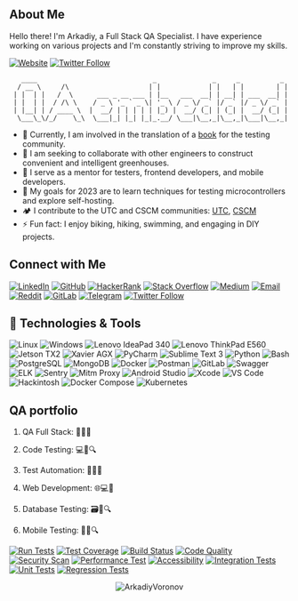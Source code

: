 ## About Me
Hello there! I'm Arkadiy, a Full Stack QA Specialist. I have experience working on various projects and I'm constantly striving to improve my skills.

[![Website](https://img.shields.io/website?label=prapar.pythonanywhere.com&style=plastic&url=https%3A%2F%2Fcodestackr.com)](https://prapar.pythonanywhere.com/)
[![Twitter Follow](https://img.shields.io/twitter/follow/ArkadiyVoronov?color=1DA1F2&logo=twitter&style=plastic)](https://twitter.com/intent/follow?original_referer=https%3A%2F%2Fgithub.com%2FArkadiyVoronov&screen_name=ArkadiyVoronov)
```
   ____                             _              _     _          _ 
  / __ \     /\                    | |            | |   | |        | |
 | |  | |   /  \      ___ _ __ ___ | |__   ___  __| | __| | ___  __| |
 | |  | |  / /\ \    / _ \ '_ ` _ \| '_ \ / _ \/ _` |/ _` |/ _ \/ _` |
 | |__| | / ____ \  |  __/ | | | | | |_) |  __/ (_| | (_| |  __/ (_| |
  \___\_\/_/    \_\  \___|_| |_| |_|_.__/ \___|\__,_|\__,_|\___|\__,_|                                         
```
                                                        

- 🌱 Currently, I am involved in the translation of a [book](https://uraltester.ru/2020/10/16/%d1%81%d1%82%d0%b0%d1%80%d1%82%d1%83%d0%b5%d0%bc-%d0%bd%d0%be%d0%b2%d1%8b%d0%b9-%d0%bf%d0%b5%d1%80%d0%b5%d0%b2%d0%be%d0%b4/) for the testing community.
- 👯 I am seeking to collaborate with other engineers to construct convenient and intelligent greenhouses.
- 🫶 I serve as a mentor for testers, frontend developers, and mobile developers.
- 🥅 My goals for 2023 are to learn techniques for testing microcontrollers and explore self-hosting.
- 🏕️ I contribute to the UTC and CSCM communities: [UTC](https://uraltester.ru/), [CSCM](https://github.com/CyberSecurityClubMoscow)
- ⚡ Fun fact: I enjoy biking, hiking, swimming, and engaging in DIY projects.

## Connect with Me

[![LinkedIn](https://img.shields.io/badge/LinkedIn-Connect-blue?logo=linkedin)](https://www.linkedin.com/in/arkadiyvoronov/)
[![GitHub](https://img.shields.io/badge/GitHub-Follow-lightgrey?logo=github)](https://github.com/arkadiyvoronov)
[![HackerRank](https://img.shields.io/badge/HackerRank-Profile-brightgreen?logo=hackerrank)](https://www.hackerrank.com/voronov_ao)
[![Stack Overflow](https://img.shields.io/badge/Stack%20Overflow-Profile-orange?logo=stackoverflow)](https://stackoverflow.com/users/10703443/arkadiy-voronov)
[![Medium](https://img.shields.io/badge/Medium-Follow-black?logo=medium)](https://medium.com/@arkadiyvoronov)
[![Email](https://img.shields.io/badge/Email-vor.arkadiy%40gmail.com-red)](mailto:vor.arkadiy@gmail.com)
[![Reddit](https://img.shields.io/badge/Reddit-Profile-red?logo=reddit)](https://www.reddit.com/user/Affectionate_Gur_771)
[![GitLab](https://img.shields.io/badge/GitLab-Follow-orange?logo=gitlab)](https://gitlab.com/vor.arkadiy)
[![Telegram](https://img.shields.io/badge/Telegram-%40arkadiyvoronov-blue?logo=telegram)](https://t.me/arkadiyvoronov)
[![Twitter Follow](https://img.shields.io/twitter/follow/ArkadiyVoronov?color=1DA1F2&logo=twitter&style=plastic)](https://twitter.com/intent/follow?original_referer=https%3A%2F%2Fgithub.com%2FArkadiyVoronov&screen_name=ArkadiyVoronov)


## 🔧 Technologies & Tools
  
![Linux](https://img.shields.io/badge/Linux-OS-yellow?logo=linux)
![Windows](https://img.shields.io/badge/Windows-OS-blue?logo=windows)
![Lenovo IdeaPad 340](https://img.shields.io/badge/Lenovo%20IdeaPad%20340-Laptop-lightgrey?logo=lenovo)
![Lenovo ThinkPad E560](https://img.shields.io/badge/Lenovo%20ThinkPad%20E560-Laptop-lightgrey?logo=lenovo)
![Jetson TX2](https://img.shields.io/badge/Jetson%20TX2-Hardware-informational?logo=nvidia)
![Xavier AGX](https://img.shields.io/badge/Xavier%20AGX-Hardware-informational?logo=nvidia)
![PyCharm](https://img.shields.io/badge/PyCharm-IDE-blue?logo=pycharm)
![Sublime Text 3](https://img.shields.io/badge/Sublime%20Text%203-Text%20Editor-orange?logo=sublime-text)
![Python](https://img.shields.io/badge/Python-Language-blue?logo=python)
![Bash](https://img.shields.io/badge/Bash-Language-black?logo=gnu-bash)
![PostgreSQL](https://img.shields.io/badge/PostgreSQL-Database-blue?logo=postgresql)
![MongoDB](https://img.shields.io/badge/MongoDB-Database-green?logo=mongodb)
![Docker](https://img.shields.io/badge/Docker-Tool-blue?logo=docker)
![Postman](https://img.shields.io/badge/Postman-Tool-orange?logo=postman)
![GitLab](https://img.shields.io/badge/GitLab-CI/CD-orange?logo=gitlab)
![Swagger](https://img.shields.io/badge/Swagger-Tool-brightgreen?logo=swagger)
![ELK](https://img.shields.io/badge/ELK-Tool-blue?logo=elasticsearch)
![Sentry](https://img.shields.io/badge/Sentry-Tool-red?logo=sentry)
![Mitm Proxy](https://img.shields.io/badge/Mitm%20Proxy-Tool-black?logo=mitmproxy)
![Android Studio](https://img.shields.io/badge/Android%20Studio-IDE-green?logo=android-studio)
![Xcode](https://img.shields.io/badge/Xcode-IDE-blue?logo=xcode)
![VS Code](https://img.shields.io/badge/VS%20Code-IDE-blue?logo=visual-studio-code)
![Hackintosh](https://img.shields.io/badge/Hackintosh-OS-lightgrey?logo=apple)
![Docker Compose](https://img.shields.io/badge/Docker%20Compose-Tool-blue?logo=docker)
![Kubernetes](https://img.shields.io/badge/Kubernetes-Tool-blue?logo=kubernetes)


## QA portfolio

1. QA Full Stack:
🧩🧪🔬

2. Code Testing:
💻🧪🔍

3. Test Automation:
🤖🧪🔧

4. Web Development:
🌐💻🔨

5. Database Testing:
🗃️🧪🔍

6. Mobile Testing:
📱🧪🔍


[![Run Tests](https://github.com/ArkadiyVoronov/ArkadiyVoronov/actions/workflows/tests.yml/badge.svg?branch=master&event=deployment)](https://github.com/ArkadiyVoronov/ArkadiyVoronov/actions/workflows/tests.yml)
[![Test Coverage](https://img.shields.io/badge/Test%20Coverage-80%25-green)](#)
[![Build Status](https://img.shields.io/badge/Build-Passing-brightgreen)](#)
[![Code Quality](https://img.shields.io/badge/Code%20Quality-A%2B-blue)](#)
[![Security Scan](https://img.shields.io/badge/Security%20Scan-Passed-brightgreen)](#)
[![Performance Test](https://img.shields.io/badge/Performance%20Test-Passed-brightgreen)](#)
[![Accessibility](https://img.shields.io/badge/Accessibility-Passed-brightgreen)](#)
[![Integration Tests](https://img.shields.io/badge/Integration%20Tests-Passing-brightgreen)](#)
[![Unit Tests](https://img.shields.io/badge/Unit%20Tests-Passing-brightgreen)](#)
[![Regression Tests](https://img.shields.io/badge/Regression%20Tests-Passing-brightgreen)](#)


[website]: https://prapar.pythonanywhere.com

[twitter]: https://twitter.com/ArkadiyVoronov

[linkedin]: https://linkedin.com/in/ArkadiyVoronov

[reddit]: https://www.reddit.com/user/Affectionate_Gur_771

[gitlab]: https://gitlab.com/vor.arkadiy

<p align="center"><img src="https://komarev.com/ghpvc/?username=ArkadiyVoronov&color=green" alt="ArkadiyVoronov" /></p>
